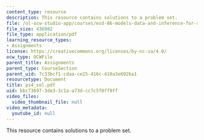 ```yaml
---
content_type: resource
description: This resource contains solutions to a problem set.
file: /ol-ocw-studio-app/courses/esd-86-models-data-and-inference-for-socio-technical-systems-spring-2007/bbc736973de33c1aa73dcc7c5f0ff9ff_ps4_sol.pdf
file_size: 436982
file_type: application/pdf
learning_resource_types:
- Assignments
license: https://creativecommons.org/licenses/by-nc-sa/4.0/
ocw_type: OCWFile
parent_title: Assignments
parent_type: CourseSection
parent_uid: 7c33bcf1-cdaa-ce25-416c-410a3e692ba1
resourcetype: Document
title: ps4_sol.pdf
uid: bbc73697-3de3-3c1a-a73d-cc7c5f0ff9ff
video_files:
  video_thumbnail_file: null
video_metadata:
  youtube_id: null
---
```

This resource contains solutions to a problem set.